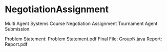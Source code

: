 # NegotiationAssignment
Multi Agent Systems Course Negotiation Assignment Tournament Agent Submission.

Problem Statement: Problem Statement.pdf
Final File: GroupN.java
Report: Report.pdf
